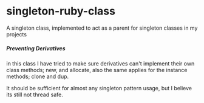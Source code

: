 # singleton-ruby-class
A singleton class, implemented to act as a parent for singleton classes in my projects

##### Preventing Derivatives
in this class I have tried to make sure derivatives can't implement their own class methods; new, and allocate, also the same applies for the instance methods; clone and dup.

It should be sufficient for almost any singleton pattern usage, but I believe its still not thread safe.

